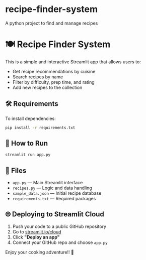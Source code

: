 # recipe-finder-system
A python project to find and manage recipes
# 🍽️ Recipe Finder System

This is a simple and interactive Streamlit app that allows users to:
- Get recipe recommendations by cuisine
- Search recipes by name
- Filter by difficulty, prep time, and rating
- Add new recipes to the collection

## 🛠 Requirements

To install dependencies:
```bash
pip install -r requirements.txt
```

## 🚀 How to Run

```bash
streamlit run app.py
```

## 📁 Files
- `app.py` — Main Streamlit interface
- `recipes.py` — Logic and data handling
- `sample_data.json` — Initial recipe database
- `requirements.txt` — Required packages

## 🌐 Deploying to Streamlit Cloud
1. Push your code to a public GitHub repository
2. Go to [streamlit.io/cloud](https://streamlit.io/cloud)
3. Click **"Deploy an app"**
4. Connect your GitHub repo and choose `app.py`

Enjoy your cooking adventure!! 🍳
